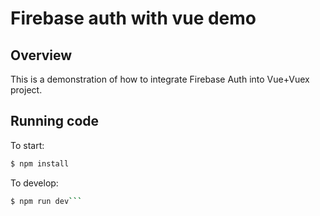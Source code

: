 # Firebase auth with vue demo

## Overview

This is a demonstration of how to integrate Firebase Auth into Vue+Vuex project.

## Running code

To start:

```bash
$ npm install
```

To develop:

```bash
$ npm run dev```

